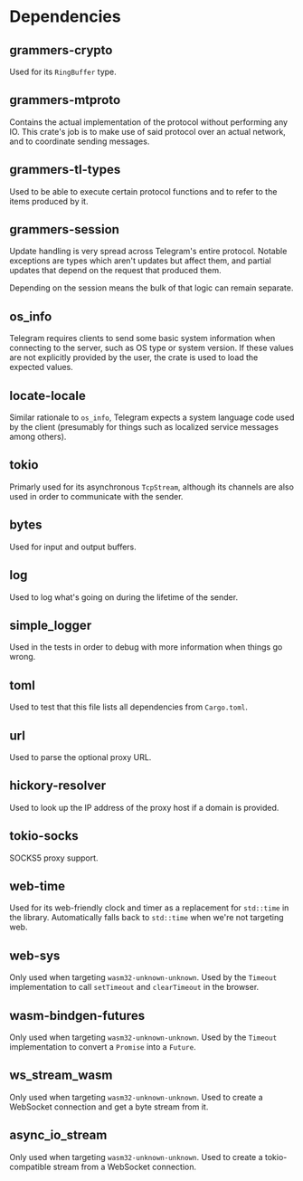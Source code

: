 # Dependencies

## grammers-crypto

Used for its `RingBuffer` type.

## grammers-mtproto

Contains the actual implementation of the protocol without performing any IO. This crate's job
is to make use of said protocol over an actual network, and to coordinate sending messages.

## grammers-tl-types

Used to be able to execute certain protocol functions and to refer to the items produced by it.

## grammers-session

Update handling is very spread across Telegram's entire protocol.
Notable exceptions are types which aren't updates but affect them,
and partial updates that depend on the request that produced them.

Depending on the session means the bulk of that logic can remain separate.

## os_info

Telegram requires clients to send some basic system information when connecting to the server,
such as OS type or system version. If these values are not explicitly provided by the user, the
crate is used to load the expected values.

## locate-locale

Similar rationale to `os_info`, Telegram expects a system language code used by the client
(presumably for things such as localized service messages among others).

## tokio

Primarly used for its asynchronous `TcpStream`, although its channels are also used in order to
communicate with the sender.

## bytes

Used for input and output buffers.

## log

Used to log what's going on during the lifetime of the sender.

## simple_logger

Used in the tests in order to debug with more information when things go wrong.

## toml

Used to test that this file lists all dependencies from `Cargo.toml`.

## url

Used to parse the optional proxy URL.

## hickory-resolver

Used to look up the IP address of the proxy host if a domain is provided.

## tokio-socks

SOCKS5 proxy support.

## web-time

Used for its web-friendly clock and timer as a replacement for `std::time` in the library.
Automatically falls back to `std::time` when we're not targeting web.

## web-sys

Only used when targeting `wasm32-unknown-unknown`. Used by the `Timeout` implementation to
call `setTimeout` and `clearTimeout` in the browser.

## wasm-bindgen-futures

Only used when targeting `wasm32-unknown-unknown`. Used by the `Timeout` implementation to
convert a `Promise` into a `Future`.

## ws_stream_wasm

Only used when targeting `wasm32-unknown-unknown`. Used to create a WebSocket connection
and get a byte stream from it.

## async_io_stream

Only used when targeting `wasm32-unknown-unknown`. Used to create a tokio-compatible stream
from a WebSocket connection.
